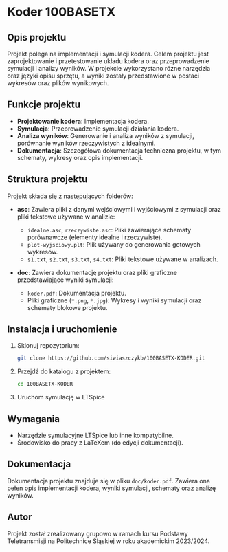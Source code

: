# Koder 100BASETX

## Opis projektu

Projekt polega na implementacji i symulacji kodera. Celem projektu jest zaprojektowanie i przetestowanie układu kodera oraz przeprowadzenie symulacji i analizy wyników. W projekcie wykorzystano różne narzędzia oraz języki opisu sprzętu, a wyniki zostały przedstawione w postaci wykresów oraz plików wynikowych.

## Funkcje projektu

- **Projektowanie kodera**: Implementacja kodera.
- **Symulacja**: Przeprowadzenie symulacji działania kodera.
- **Analiza wyników**: Generowanie i analiza wyników z symulacji, porównanie wyników rzeczywistych z idealnymi.
- **Dokumentacja**: Szczegółowa dokumentacja techniczna projektu, w tym schematy, wykresy oraz opis implementacji.

## Struktura projektu

Projekt składa się z następujących folderów:

- **asc**: Zawiera pliki z danymi wejściowymi i wyjściowymi z symulacji oraz pliki tekstowe używane w analizie:
  - `idealne.asc`, `rzeczywiste.asc`: Pliki zawierające schematy porównawcze (elementy idealne i rzeczywiste).
  - `plot-wyjsciowy.plt`: Plik używany do generowania gotowych wykresów.
  - `s1.txt`, `s2.txt`, `s3.txt`, `s4.txt`: Pliki tekstowe używane w analizach.

- **doc**: Zawiera dokumentację projektu oraz pliki graficzne przedstawiające wyniki symulacji:
  - `koder.pdf`: Dokumentacja projektu.
  - Pliki graficzne (`*.png`, `*.jpg`): Wykresy i wyniki symulacji oraz schematy blokowe projektu.

## Instalacja i uruchomienie

1. Sklonuj repozytorium:
   ```sh
   git clone https://github.com/siwiaszczykb/100BASETX-KODER.git
   ```

2. Przejdź do katalogu z projektem:
   ```sh
   cd 100BASETX-KODER
   ```

3. Uruchom symulację w LTSpice

## Wymagania

- Narzędzie symulacyjne LTSpice lub inne kompatybilne.
- Środowisko do pracy z LaTeXem (do edycji dokumentacji).

## Dokumentacja

Dokumentacja projektu znajduje się w pliku `doc/koder.pdf`. Zawiera ona pełen opis implementacji kodera, wyniki symulacji, schematy oraz analizę wyników.

## Autor

Projekt został zrealizowany grupowo w ramach kursu Podstawy Teletransmisji na Politechnice Śląskiej w roku akademickim 2023/2024.
